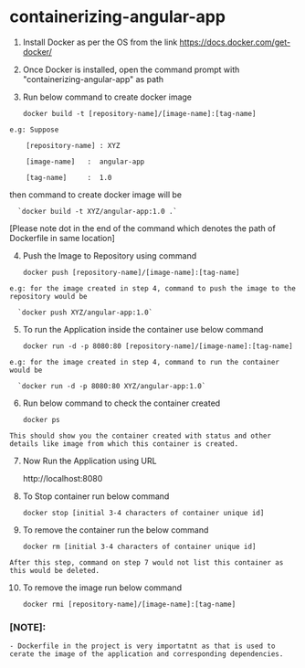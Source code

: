 # containerizing-angular-app
  1. Install Docker as per the OS from the link https://docs.docker.com/get-docker/

  2. Once Docker is installed, open the command prompt with "containerizing-angular-app" as path

  3. Run below command to create docker image

      `docker build -t [repository-name]/[image-name]:[tag-name]`
   
    e.g: Suppose
   
        [repository-name] : XYZ
   
        [image-name]   :  angular-app
         
        [tag-name]     :  1.0
        
  then command to create docker image will be 
   
      `docker build -t XYZ/angular-app:1.0 .`      
   
  [Please note dot in the end of the command which denotes the path of Dockerfile in same location]
   
  4. Push the Image to Repository using command
 
      `docker push [repository-name]/[image-name]:[tag-name]`
   
    e.g: for the image created in step 4, command to push the image to the repository would be
   
      `docker push XYZ/angular-app:1.0`
   
  5. To run the Application inside the container use below command
  
      `docker run -d -p 8080:80 [repository-name]/[image-name]:[tag-name]`
   
    e.g: for the image created in step 4, command to run the container would be
   
      `docker run -d -p 8080:80 XYZ/angular-app:1.0`
 
  6. Run below command to check the container created
      
      `docker ps`
      
    This should show you the container created with status and other details like image from which this container is created.
     
  7. Now Run the Application using URL
      
      http://localhost:8080

  8. To Stop container run below command
   
      `docker stop [initial 3-4 characters of container unique id]`
      
  9. To remove the container run the below command
   
      `docker rm [initial 3-4 characters of container unique id]`
      
    After this step, command on step 7 would not list this container as this would be deleted.
      
  10. To remove the image run below command
      
      `docker rmi [repository-name]/[image-name]:[tag-name]`
   
     
### [NOTE]:

    - Dockerfile in the project is very importatnt as that is used to cerate the image of the application and corresponding dependencies. 
